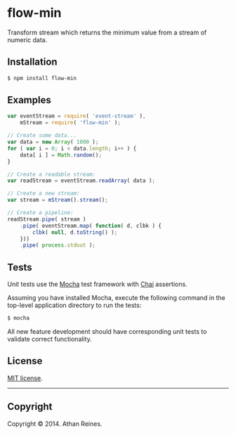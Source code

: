 flow-min
========

Transform stream which returns the minimum value from a stream of numeric data.


## Installation

``` bash
$ npm install flow-min
```


## Examples

``` javascript
var eventStream = require( 'event-stream' ),
	mStream = require( 'flow-min' );

// Create some data...
var data = new Array( 1000 );
for ( var i = 0; i < data.length; i++ ) {
	data[ i ] = Math.random();
}

// Create a readable stream:
var readStream = eventStream.readArray( data );

// Create a new stream:
var stream = mStream().stream();

// Create a pipeline:
readStream.pipe( stream )
	.pipe( eventStream.map( function( d, clbk ) {
		clbk( null, d.toString() );
	}))
	.pipe( process.stdout );
```

## Tests

Unit tests use the [Mocha](http://visionmedia.github.io/mocha) test framework with [Chai](http://chaijs.com) assertions.

Assuming you have installed Mocha, execute the following command in the top-level application directory to run the tests:

``` bash
$ mocha
```

All new feature development should have corresponding unit tests to validate correct functionality.


## License

[MIT license](http://opensource.org/licenses/MIT). 


---
## Copyright

Copyright &copy; 2014. Athan Reines.

